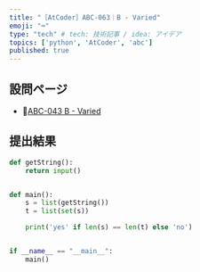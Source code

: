 ```yaml
---
title: "［AtCoder］ABC-063｜B - Varied"
emoji: "⌨️"
type: "tech" # tech: 技術記事 / idea: アイデア
topics: ['python', 'AtCoder', 'abc']
published: true
---
```


## 設問ページ

- 🔗[ABC-043 B - Varied](https://atcoder.jp/contests/abc063/tasks/abc063_b)

## 提出結果

```python
def getString():
    return input()


def main():
    s = list(getString())
    t = list(set(s))

    print('yes' if len(s) == len(t) else 'no')


if __name__ == "__main__":
    main()
```
